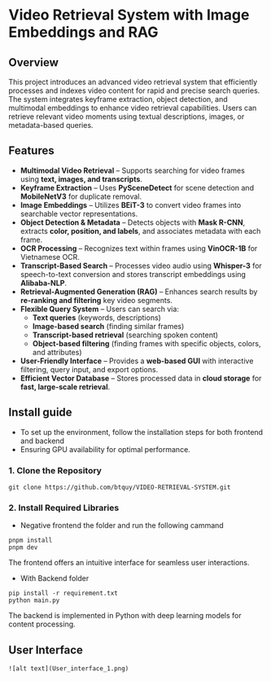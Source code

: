 # Video Retrieval System with Image Embeddings and RAG

## Overview
This project introduces an advanced video retrieval system that efficiently processes and indexes video content for rapid and precise search queries. The system integrates keyframe extraction, object detection, and multimodal embeddings to enhance video retrieval capabilities. Users can retrieve relevant video moments using textual descriptions, images, or metadata-based queries. 

## Features
- **Multimodal Video Retrieval** – Supports searching for video frames using **text, images, and transcripts**.  
- **Keyframe Extraction** – Uses **PySceneDetect** for scene detection and **MobileNetV3** for duplicate removal.  
- **Image Embeddings** – Utilizes **BEiT-3** to convert video frames into searchable vector representations.  
- **Object Detection & Metadata** – Detects objects with **Mask R-CNN**, extracts **color, position, and labels**, and associates metadata with each frame.  
- **OCR Processing** – Recognizes text within frames using **VinOCR-1B** for Vietnamese OCR.  
- **Transcript-Based Search** – Processes video audio using **Whisper-3** for speech-to-text conversion and stores transcript embeddings using **Alibaba-NLP**.  
- **Retrieval-Augmented Generation (RAG)** – Enhances search results by **re-ranking and filtering** key video segments.  
- **Flexible Query System** – Users can search via:  
   - **Text queries** (keywords, descriptions)  
   - **Image-based search** (finding similar frames)  
   - **Transcript-based retrieval** (searching spoken content)  
   - **Object-based filtering** (finding frames with specific objects, colors, and attributes)  
- **User-Friendly Interface** – Provides a **web-based GUI** with interactive filtering, query input, and export options.  
- **Efficient Vector Database** – Stores processed data in **cloud storage** for **fast, large-scale retrieval**.  

## Install guide
- To set up the environment, follow the installation steps for both frontend and backend 
- Ensuring GPU availability for optimal performance.
 ### 1. Clone the Repository
``` 
git clone https://github.com/btquy/VIDEO-RETRIEVAL-SYSTEM.git
```
### 2. Install Required Libraries
- Negative frontend the folder and run the following cammand
```
pnpm install
pnpm dev
```
The frontend offers an intuitive interface for seamless user interactions. 
- With Backend folder
```
pip install -r requirement.txt
python main.py
```
The backend is implemented in Python with deep learning models for content processing. 

## User Interface
```
![alt text](User_interface_1.png)
```

